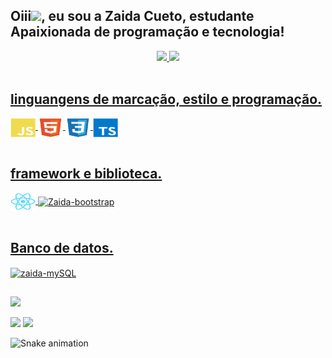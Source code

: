 <h2 align="left">Oiii<img src="https://raw.githubusercontent.com/kaueMarques/kaueMarques/master/hi.gif" width="30px">, eu sou a Zaida Cueto, estudante Apaixionada de programação e tecnologia!</h2> 


<div align="center">
  <a href="https://github.com/ZaidaCueto">
  <img height="180em" src="https://github-readme-stats.vercel.app/api?username=ZaidaCueto&show_icons=true&theme=dracula&include_all_commits=true&count_private=true"/>
  <img height="180em" src="https://github-readme-stats.vercel.app/api/top-langs/?username=ZaidaCueto&layout=compact&langs_count=7&theme=dracula"/>
</div>
<div style="display: inline_block"><br> 
  <h2>linguangens de marcação, estilo e  programação. </h2>
  
  <img align="center" alt="Zaida-js" height="30" width="40" src="https://raw.githubusercontent.com/devicons/devicon/master/icons/javascript/javascript-plain.svg">
    <img align="center" alt="Zaida-HTML" height="30" width="40" src="https://raw.githubusercontent.com/devicons/devicon/master/icons/html5/html5-original.svg">
  <img align="center" alt="zaida -CSS" height="30" width="40" src="https://raw.githubusercontent.com/devicons/devicon/master/icons/css3/css3-original.svg">
   <img align="center" alt="Zaida-Ts" height="30" width="40"
    src="https://raw.githubusercontent.com/devicons/devicon/master/icons/typescript/typescript-plain.svg">
  </div>

  
  <div style="display: inline_block "><br> 
  <h2>framework e biblioteca. </h2>
  
  
  <img align="center" alt="Zaida-React" height="30" width="40" src="https://raw.githubusercontent.com/devicons/devicon/master/icons/react/react-original.svg">
    <img align="center" alt="Zaida-bootstrap" height="30" width="40" src="https://cdn.jsdelivr.net/gh/devicons/devicon/icons/bootstrap/bootstrap-original-wordmark.svg" />
    </div> 
  <div style="display: inline_block"><br> 
    <h2>Banco de datos. </h2>
  <img align="center" alt="zaida-mySQL" height="30" width="40" 
    src="https://cdn.jsdelivr.net/gh/devicons/devicon/icons/mysql/mysql-original-wordmark.svg" />
  </div>

  
  

  
  
  
  ##
 
<div> 

  <a href="https://www.instagram.com/dev.iniciante2022/" target="_blank"><img src="https://img.shields.io/badge/-Instagram-%23E4405F?style=for-the-badge&logo=instagram&logoColor=white" target="_blank"></a>


  <a href = "mailto:zcueto87@gmail.com"><img src="https://img.shields.io/badge/-Gmail-%23333?style=for-the-badge&logo=gmail&logoColor=white" target="_blank"></a>
 <a href="https://www.linkedin.com/in/zaidacuetoa/" target="_blank"><img src="https://img.shields.io/badge/-LinkedIn-%230077B5?style=for-the-badge&logo=linkedin&logoColor=white" target="_blank"></a> 
 
  ![Snake animation](https://github.com/ZaidaCueto/ZaidaCueto/blob/output/github-contribution-grid-snake.svg)
 
</div>

